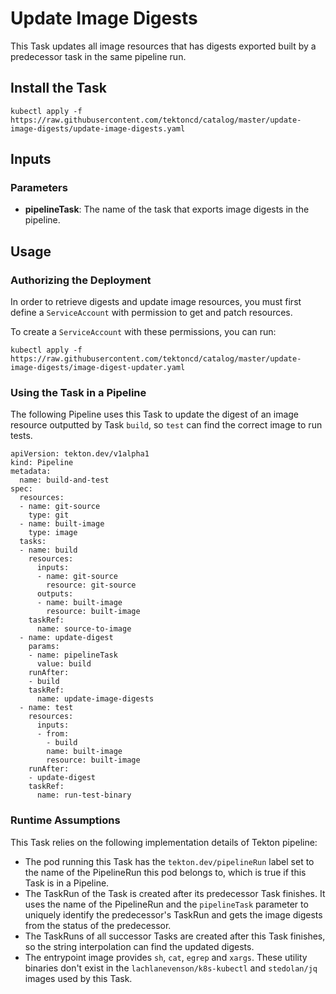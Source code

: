 # Update Image Digests

This Task updates all image resources that has digests exported built by a predecessor task in the same pipeline run.

## Install the Task

```
kubectl apply -f https://raw.githubusercontent.com/tektoncd/catalog/master/update-image-digests/update-image-digests.yaml
```

## Inputs

### Parameters

* **pipelineTask**: The name of the task that exports image digests in the pipeline.

## Usage

### Authorizing the Deployment

In order to retrieve digests and update image resources, you must first define a `ServiceAccount`
with permission to get and patch resources.

To create a `ServiceAccount` with these permissions, you can run:

```
kubectl apply -f https://raw.githubusercontent.com/tektoncd/catalog/master/update-image-digests/image-digest-updater.yaml
```

### Using the Task in a Pipeline

The following Pipeline uses this Task to update the digest of an image resource outputted by Task
`build`, so `test` can find the correct image to run tests.
```
apiVersion: tekton.dev/v1alpha1
kind: Pipeline
metadata:
  name: build-and-test
spec:
  resources:
  - name: git-source
    type: git
  - name: built-image
    type: image
  tasks:
  - name: build
    resources:
      inputs:
      - name: git-source
        resource: git-source
      outputs:
      - name: built-image
        resource: built-image
    taskRef:
      name: source-to-image
  - name: update-digest
    params:
    - name: pipelineTask
      value: build
    runAfter:
    - build
    taskRef:
      name: update-image-digests
  - name: test
    resources:
      inputs:
      - from:
        - build
        name: built-image
        resource: built-image
    runAfter:
    - update-digest
    taskRef:
      name: run-test-binary
```

### Runtime Assumptions

This Task relies on the following implementation details of Tekton pipeline:
* The pod running this Task has the `tekton.dev/pipelineRun` label set to the name of the
  PipelineRun this pod belongs to, which is true if this Task is in a Pipeline.
* The TaskRun of the Task is created after its predecessor Task finishes. It uses the name of the
  PipelineRun and the `pipelineTask` parameter to uniquely identify the predecessor's TaskRun and
  gets the image digests from the status of the predecessor.
* The TaskRuns of all successor Tasks are created after this Task finishes, so the string
  interpolation can find the updated digests.
* The entrypoint image provides `sh`, `cat`, `egrep` and `xargs`. These utility binaries don't exist
  in the `lachlanevenson/k8s-kubectl` and `stedolan/jq` images used by this Task.
